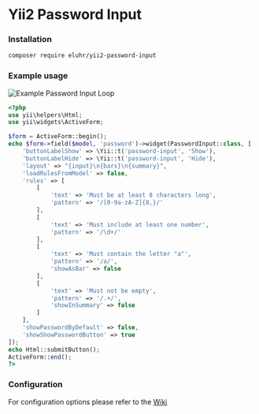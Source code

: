# Yii2 Password Input

### Installation

```bash
composer require eluhr/yii2-password-input
```

### Example usage

![Example Password Input Loop](https://media.giphy.com/media/dN6Pp1RS0YwDgyjLMy/giphy.gif)


```php
<?php
use yii\helpers\Html;
use yii\widgets\ActiveForm;

$form = ActiveForm::begin();
echo $form->field($model, 'password')->widget(PasswordInput::class, [
    'buttonLabelShow' => \Yii::t('password-input', 'Show'),
    'buttonLabelHide' => \Yii::t('password-input', 'Hide'),
    'layout' => "{input}\n{bars}\n{summary}",
    'loadRulesFromModel' => false,
    'rules' => [
        [
            'text' => 'Must be at least 8 characters long',
            'pattern' => '/[0-9a-zA-Z]{8,}/'
        ],
        [
            'text' => 'Must include at least one number',
            'pattern' => '/\d+/'
        ],
        [
            'text' => 'Must contain the letter "a"',
            'pattern' => '/a/',
            'showAsBar' => false
        ],
        [
            'text' => 'Must not be empty',
            'pattern' => '/.+/',
            'showInSummary' => false
        ]
    ],
    'showPasswordByDefault' => false,
    'showShowPasswordButton' => true
]);
echo Html::submitButton();
ActiveForm::end();
?>
```

### Configuration

For configuration options please refer to the [Wiki](https://github.com/eluhr/yii2-password-input/wiki/Configuration)
